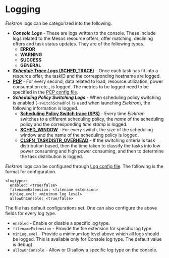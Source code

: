 # Logging

_Elektron_ logs can be categorized into the following.
* _**Console Logs**_ - These are logs written to the console. These include logs related to the Mesos resource offers, offer matching, declining offers and task status updates. They are of the following types.
    * **ERROR**
    * **WARNING**
    * **SUCCESS**
    * **GENERAL**
* [**_Schedule Trace Logs_ (SCHED\_TRACE)**](data/ScheduledTrace.md) - Once each task has fit into a resource offer, the taskID and the corresponding hostname are logged.
* [**PCP**](data/PCP.md) - For every second, data related to load, resource utilization, power consumption etc., is logged. The metrics to be logged need to be specified in the [PCP config file](../config).
* _**Scheduling Policy Switching Logs**_ - When scheduling policy switching is enabled (`-switchSchedPol` is used when launching _Elektron_), the following information is logged.
    * [**Scheduling Policy Switch trace (SPS)**](data/withSpsEnabled/SchedulingPolicySwitchTrace.md) - Every time _Elektron_ switches to a different scheduling policy, the _name_ of the scheduling policy and the corresponding _time stamp_ is logged.<br>
    * [**SCHED_WINDOW**](data/withSpsEnabled/SchedulingWindow.md) - For every switch, the size of the scheduling window and the name of the scheduling policy is logged.
    * [**CLSFN_TASKDISTR_OVERHEAD**](data/withSpsEnabled/TaskClassificationOverhead.md) - If the switching criteria is task distribution based, then the time taken to classify the tasks into low power consuming and high power consuming, and then to determine the task distribution is logged.

_Elektron_ logs can be configured through [Log config file](../logConfig.yaml). The following is the format for configuration.
```
<logtype>:
  enabled: <true/false>
  filenameExtension: <filename extension>
  minLogLevel: <minimum log level>
  allowOnConsole: <true/false>
```
The file has default configurations set. One can also configure the above fields for every log type.
* `enabled` - Enable or disable a specific log type.
* `filenameExtension` - Provide the file extension for specific log type.
* `minLogLevel` - Provide a minimum log level above which all logs should be logged. This is available only for Console log type. The default value is debug). 
* `allowOnConsole` - Allow or Disallow a specific log type on the console.
